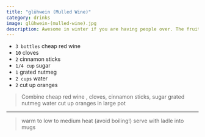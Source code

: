 ```yaml
---
title: "glühwein (Mulled Wine)"
category: drinks
image: glühwein-(mulled-wine).jpg
description: Awesome in winter if you are having people over. The fruit makes it sweet so don't buy expensive wine.
---
```



* `3 bottles` cheap red wine
* `10` cloves
* `2` cinnamon sticks
* `1/4 cup` sugar
* `1` grated nutmeg
* `2 cups` water
* `2` cut up oranges

> Combine cheap red wine , cloves, cinnamon sticks,  sugar grated nutmeg water cut up oranges  in large pot

---

> warm to low to medium heat (avoid boiling!) serve with ladle into mugs

